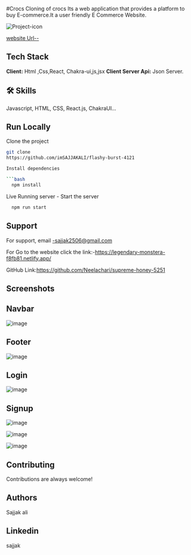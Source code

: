 #Crocs
Cloning of crocs
Its a web application that provides a platform to buy E-commerce.It a user friendly E Commerce Website.

![Project-icon](https://www.crocs.com/on/demandware.static/Sites-crocs_us-Site/-/default/dwcc520068/images/logo-no-tag.svg)



[website Url--](https://strong-seahorse-37b4e9.netlify.app//)
## Tech Stack
**Client:** Html ,Css,React, Chakra-ui,js,jsx
**Client Server Api:** Json Server.
## 🛠️ Skills
Javascript, HTML, CSS, React.js, ChakraUI...


## Run Locally

Clone the project
```bash
git clone
https://github.com/imSAJJAKALI/flashy-burst-4121

Install dependencies

```bash
  npm install
```
Live Running server  -
Start the server

```bash
  npm run start
```
## Support
For support, email -sajjak2506@gmail.com

For Go to the website click the link:-https://legendary-monstera-f8fb81.netlify.app/

GitHub Link:https://github.com/Neelachari/supreme-honey-5251
## Screenshots
## Navbar
![image](https://user-images.githubusercontent.com/112471219/229435668-6f490e7f-adb8-4518-bb48-5c119aeb2e94.png)

 ## Footer
![image](https://user-images.githubusercontent.com/112471219/229434255-ce83be91-d22d-46c4-94d6-be948df6fb5c.png)


## Login

![image](![image](https://user-images.githubusercontent.com/112471219/229434583-e24a0b76-2de4-4c01-8b3c-ab1194eb97af.png)
)

## Signup

![image](![image]https://user-images.githubusercontent.com/112471219/229434760-d2ca5628-0713-4866-aea3-3cb6f9ca9135.png 
)



![image](![image](https://user-images.githubusercontent.com/112471219/229434893-83d93b96-9dec-4dec-b336-0acb79acb079.png)
)




![image](![image](https://user-images.githubusercontent.com/112471219/229435048-69e809d3-69b8-40d6-ad48-23305582bb38.png)
)
## Contributing

Contributions are always welcome!
## Authors
Sajjak ali
## Linkedin
sajjak
